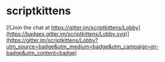 # scriptkittens

[![Join the chat at https://gitter.im/scriptkittens/Lobby](https://badges.gitter.im/scriptkittens/Lobby.svg)](https://gitter.im/scriptkittens/Lobby?utm_source=badge&utm_medium=badge&utm_campaign=pr-badge&utm_content=badge)